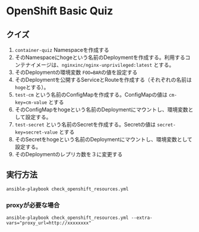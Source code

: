 # OpenShift Basic Quiz
## クイズ
1. `container-quiz` Namespaceを作成する
2. そのNamespaceにhogeという名前のDeploymentを作成する。利用するコンテナイメージは、`nginxinc/nginx-unprivileged:latest` とする。
3. そのDeploymentの環境変数 `FOO=BAR`の値を設定する
4. そのDeploymentを公開するServiceとRouteを作成する（それぞれの名前は `hoge`とする）。   
5. `test-cm` という名前のConfigMapを作成する。ConfigMapの値は `cm-key=cm-value` とする
6. そのConfigMapをhogeという名前のDeploymentにマウントし、環境変数として設定する。
7. `test-secret` という名前のSecretを作成する。Secretの値は `secret-key=secret-value` とする
8. そのSecretをhogeという名前のDeploymentにマウントし、環境変数として設定する。
9. そのDeploymentのレプリカ数を３に変更する


## 実行方法
```
ansible-playbook check_openshift_resources.yml
```

### proxyが必要な場合
```
ansible-playbook check_openshift_resources.yml --extra-vars="proxy_url=http://xxxxxxxx"
```
